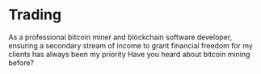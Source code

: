 # Trading
As a professional bitcoin miner and blockchain software developer, ensuring a secondary stream of income to grant financial freedom for my clients has always been my priority  Have you heard about bitcoin mining before?
